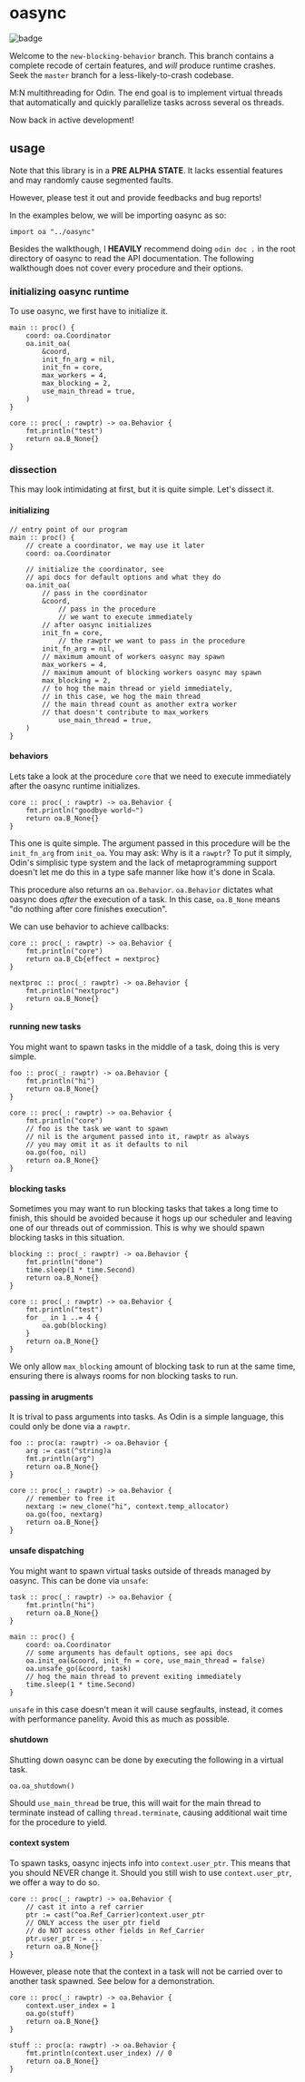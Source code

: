 # oasync

![badge](https://img.shields.io/badge/documentation%20taken%20seriously-ff7eb6)

Welcome to the `new-blocking-behavior` branch. This branch contains a complete 
recode of certain features, and *will* produce runtime crashes. Seek the `master`
branch for a less-likely-to-crash codebase. 

M:N multithreading for Odin. The end goal is to implement virtual threads that 
automatically and quickly parallelize tasks across several os threads.

Now back in active development!

## usage
Note that this library is in a **PRE ALPHA STATE**. It lacks essential features 
and may randomly cause segmented faults.

However, please test it out and provide feedbacks and bug reports!

In the examples below, we will be importing oasync as so: 
```odin 
import oa "../oasync"
```

Besides the walkthough, I **HEAVILY** recommend doing `odin doc .` in the 
root directory of oasync to read the API documentation. The following 
walkthough does not cover every procedure and their options.

### initializing oasync runtime
To use oasync, we first have to initialize it.
```odin
main :: proc() {
	coord: oa.Coordinator
	oa.init_oa(
		&coord,
		init_fn_arg = nil,
		init_fn = core,
		max_workers = 4,
		max_blocking = 2,
		use_main_thread = true,
  	)
}

core :: proc(_: rawptr) -> oa.Behavior {
	fmt.println("test")
	return oa.B_None{}
}
```

### dissection
This may look intimidating at first, but it is quite simple. 
Let's dissect it.

#### initializing
```odin
// entry point of our program
main :: proc() {
	// create a coordinator, we may use it later
	coord: oa.Coordinator

	// initialize the coordinator, see 
	// api docs for default options and what they do
	oa.init_oa(
		// pass in the coordinator
		&coord, 
        	// pass in the procedure
        	// we want to execute immediately 
		// after oasync initializes
		init_fn = core,
        	// the rawptr we want to pass in the procedure
		init_fn_arg = nil,
		// maximum amount of workers oasync may spawn
		max_workers = 4,
		// maximum amount of blocking workers oasync may spawn
		max_blocking = 2,
		// to hog the main thread or yield immediately,
		// in this case, we hog the main thread
		// the main thread count as another extra worker
		// that doesn't contribute to max_workers
        	use_main_thread = true,
  	)
}
```

#### behaviors

Lets take a look at the procedure `core` that we need to 
execute immediately after the oasync runtime initializes.

```odin
core :: proc(_: rawptr) -> oa.Behavior {
	fmt.println("goodbye world~")
	return oa.B_None{}
}
```
This one is quite simple. The argument passed in this procedure 
will be the `init_fn_arg` from `init_oa`. You may ask: Why is it a 
`rawptr`? To put it simply, Odin's simplisic type system and the 
lack of metaprogramming support doesn't let me do this in a 
type safe manner like how it's done in Scala.

This procedure also returns an `oa.Behavior`. `oa.Behavior` dictates
what oasync does *after* the execution of a task. In this 
case, `oa.B_None` means "do nothing after core finishes execution".

We can use behavior to achieve callbacks:
```odin
core :: proc(_: rawptr) -> oa.Behavior {
	fmt.println("core")
	return oa.B_Cb{effect = nextproc}
}

nextproc :: proc(_: rawptr) -> oa.Behavior {
	fmt.println("nextproc")
	return oa.B_None{}
}
```

#### running new tasks

You might want to spawn tasks in the middle of a task, doing 
this is very simple.

```odin
foo :: proc(_: rawptr) -> oa.Behavior {
	fmt.println("hi")
	return oa.B_None{}
}

core :: proc(_: rawptr) -> oa.Behavior {
	fmt.println("core")
	// foo is the task we want to spawn 
	// nil is the argument passed into it, rawptr as always 
	// you may omit it as it defaults to nil
	oa.go(foo, nil) 
	return oa.B_None{}
}
```

#### blocking tasks
Sometimes you may want to run blocking tasks that takes a 
long time to finish, this should be avoided because it hogs 
up our scheduler and leaving one of our threads out of commission.
This is why we should spawn blocking tasks in this situation.
```odin
blocking :: proc(_: rawptr) -> oa.Behavior {
	fmt.println("done")
	time.sleep(1 * time.Second)
	return oa.B_None{}
}

core :: proc(_: rawptr) -> oa.Behavior {
	fmt.println("test")
	for _ in 1 ..= 4 {
		oa.gob(blocking)
	}
	return oa.B_None{}
}
```
We only allow `max_blocking` amount of blocking task to run 
at the same time, ensuring there is always rooms for non blocking 
tasks to run.

#### passing in arugments
It is trival to pass arguments into tasks. As Odin is a simple 
language, this could only be done via a `rawptr`.
```odin
foo :: proc(a: rawptr) -> oa.Behavior {
	arg := cast(^string)a
	fmt.println(arg^)
	return oa.B_None{}
}

core :: proc(_: rawptr) -> oa.Behavior {
	// remember to free it
	nextarg := new_clone("hi", context.temp_allocator)
	oa.go(foo, nextarg)
	return oa.B_None{}
}
```

#### unsafe dispatching
You might want to spawn virtual tasks outside of threads managed 
by oasync. This can be done via `unsafe`:
```odin
task :: proc(_: rawptr) -> oa.Behavior {
	fmt.println("hi")
	return oa.B_None{}
}

main :: proc() {
	coord: oa.Coordinator
	// some arguments has default options, see api docs
	oa.init_oa(&coord, init_fn = core, use_main_thread = false)
	oa.unsafe_go(&coord, task)
	// hog the main thread to prevent exiting immediately
	time.sleep(1 * time.Second)
}
```
`unsafe` in this case doesn't mean it will cause segfaults, 
instead, it comes with performance panelity. Avoid this as much 
as possible.

#### shutdown
Shutting down oasync can be done by executing the following 
in a virtual task.
```odin
oa.oa_shutdown()
```
Should `use_main_thread` be true, this will wait for the main 
thread to terminate instead of calling `thread.terminate`, 
causing additional wait time for the procedure to yield.

#### context system
To spawn tasks, oasync injects info into `context.user_ptr`. 
This means that you should NEVER change it. Should you still 
wish to use `context.user_ptr`, we offer a way to do so.
```odin 
core :: proc(_: rawptr) -> oa.Behavior {
	// cast it into a ref carrier
	ptr := cast(^oa.Ref_Carrier)context.user_ptr
	// ONLY access the user_ptr field 
	// do NOT access other fields in Ref_Carrier
	ptr.user_ptr := ...
	return oa.B_None{}
}
```

However, please note that the context in a task will not be 
carried over to another task spawned. See below for a 
demonstration.
```odin
core :: proc(_: rawptr) -> oa.Behavior {
	context.user_index = 1
	oa.go(stuff)
	return oa.B_None{}
}

stuff :: proc(a: rawptr) -> oa.Behavior {
	fmt.println(context.user_index) // 0
	return oa.B_None{}
}
```
